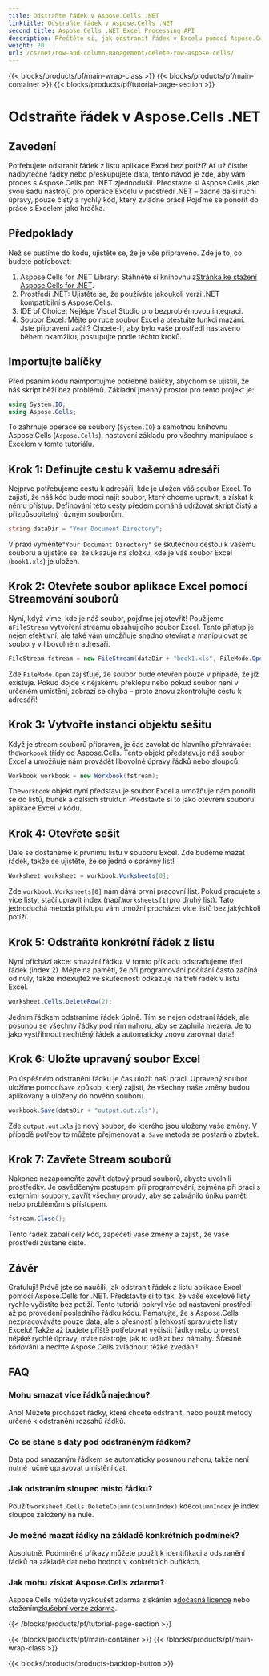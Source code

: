 ```yaml
---
title: Odstraňte řádek v Aspose.Cells .NET
linktitle: Odstraňte řádek v Aspose.Cells .NET
second_title: Aspose.Cells .NET Excel Processing API
description: Přečtěte si, jak odstranit řádek v Excelu pomocí Aspose.Cells for .NET. Tento podrobný průvodce pokrývá předpoklady, import kódu a podrobný návod pro bezproblémovou manipulaci s daty.
weight: 20
url: /cs/net/row-and-column-management/delete-row-aspose-cells/
---
```


{{< blocks/products/pf/main-wrap-class >}}
{{< blocks/products/pf/main-container >}}
{{< blocks/products/pf/tutorial-page-section >}}

# Odstraňte řádek v Aspose.Cells .NET

## Zavedení
Potřebujete odstranit řádek z listu aplikace Excel bez potíží? Ať už čistíte nadbytečné řádky nebo přeskupujete data, tento návod je zde, aby vám proces s Aspose.Cells pro .NET zjednodušil. Představte si Aspose.Cells jako svou sadu nástrojů pro operace Excelu v prostředí .NET – žádné další ruční úpravy, pouze čistý a rychlý kód, který zvládne práci! Pojďme se ponořit do práce s Excelem jako hračka.
## Předpoklady
Než se pustíme do kódu, ujistěte se, že je vše připraveno. Zde je to, co budete potřebovat:
1.  Aspose.Cells for .NET Library: Stáhněte si knihovnu z[Stránka ke stažení Aspose.Cells for .NET](https://releases.aspose.com/cells/net/).  
2. Prostředí .NET: Ujistěte se, že používáte jakoukoli verzi .NET kompatibilní s Aspose.Cells.
3. IDE of Choice: Nejlépe Visual Studio pro bezproblémovou integraci.
4. Soubor Excel: Mějte po ruce soubor Excel a otestujte funkci mazání.
Jste připraveni začít? Chcete-li, aby bylo vaše prostředí nastaveno během okamžiku, postupujte podle těchto kroků.
## Importujte balíčky
Před psaním kódu naimportujme potřebné balíčky, abychom se ujistili, že náš skript běží bez problémů. Základní jmenný prostor pro tento projekt je:
```csharp
using System.IO;
using Aspose.Cells;
```
To zahrnuje operace se soubory (`System.IO`) a samotnou knihovnu Aspose.Cells (`Aspose.Cells`), nastavení základu pro všechny manipulace s Excelem v tomto tutoriálu.
## Krok 1: Definujte cestu k vašemu adresáři
Nejprve potřebujeme cestu k adresáři, kde je uložen váš soubor Excel. To zajistí, že náš kód bude moci najít soubor, který chceme upravit, a získat k němu přístup. Definování této cesty předem pomáhá udržovat skript čistý a přizpůsobitelný různým souborům.
```csharp
string dataDir = "Your Document Directory";
```
 V praxi vyměňte`"Your Document Directory"` se skutečnou cestou k vašemu souboru a ujistěte se, že ukazuje na složku, kde je váš soubor Excel (`book1.xls`) je uložen.
## Krok 2: Otevřete soubor aplikace Excel pomocí Streamování souborů
 Nyní, když víme, kde je náš soubor, pojďme jej otevřít! Použijeme a`FileStream` vytvoření streamu obsahujícího soubor Excel. Tento přístup je nejen efektivní, ale také vám umožňuje snadno otevírat a manipulovat se soubory v libovolném adresáři.
```csharp
FileStream fstream = new FileStream(dataDir + "book1.xls", FileMode.Open);
```
 Zde,`FileMode.Open` zajišťuje, že soubor bude otevřen pouze v případě, že již existuje. Pokud dojde k nějakému překlepu nebo pokud soubor není v určeném umístění, zobrazí se chyba – proto znovu zkontrolujte cestu k adresáři!
## Krok 3: Vytvořte instanci objektu sešitu
 Když je stream souborů připraven, je čas zavolat do hlavního přehrávače: the`Workbook` třídy od Aspose.Cells. Tento objekt představuje náš soubor Excel a umožňuje nám provádět libovolné úpravy řádků nebo sloupců.
```csharp
Workbook workbook = new Workbook(fstream);
```
 The`workbook` objekt nyní představuje soubor Excel a umožňuje nám ponořit se do listů, buněk a dalších struktur. Představte si to jako otevření souboru aplikace Excel v kódu.
## Krok 4: Otevřete sešit
Dále se dostaneme k prvnímu listu v souboru Excel. Zde budeme mazat řádek, takže se ujistěte, že se jedná o správný list!
```csharp
Worksheet worksheet = workbook.Worksheets[0];
```
 Zde,`workbook.Worksheets[0]` nám dává první pracovní list. Pokud pracujete s více listy, stačí upravit index (např.`Worksheets[1]`pro druhý list). Tato jednoduchá metoda přístupu vám umožní procházet více listů bez jakýchkoli potíží.
## Krok 5: Odstraňte konkrétní řádek z listu
 Nyní přichází akce: smazání řádku. V tomto příkladu odstraňujeme třetí řádek (index 2). Mějte na paměti, že při programování počítání často začíná od nuly, takže indexujte`2` ve skutečnosti odkazuje na třetí řádek v listu Excel.
```csharp
worksheet.Cells.DeleteRow(2);
```
Jedním řádkem odstraníme řádek úplně. Tím se nejen odstraní řádek, ale posunou se všechny řádky pod ním nahoru, aby se zaplnila mezera. Je to jako vystřihnout nechtěný řádek a automaticky znovu zarovnat data!
## Krok 6: Uložte upravený soubor Excel
 Po úspěšném odstranění řádku je čas uložit naši práci. Upravený soubor uložíme pomocí`Save` způsob, který zajistí, že všechny naše změny budou aplikovány a uloženy do nového souboru.
```csharp
workbook.Save(dataDir + "output.out.xls");
```
 Zde,`output.out.xls` je nový soubor, do kterého jsou uloženy vaše změny. V případě potřeby to můžete přejmenovat a`.Save` metoda se postará o zbytek.
## Krok 7: Zavřete Stream souborů
Nakonec nezapomeňte zavřít datový proud souborů, abyste uvolnili prostředky. Je osvědčeným postupem při programování, zejména při práci s externími soubory, zavřít všechny proudy, aby se zabránilo úniku paměti nebo problémům s přístupem.
```csharp
fstream.Close();
```
Tento řádek zabalí celý kód, zapečetí vaše změny a zajistí, že vaše prostředí zůstane čisté.
## Závěr
Gratuluji! Právě jste se naučili, jak odstranit řádek z listu aplikace Excel pomocí Aspose.Cells for .NET. Představte si to tak, že vaše excelové listy rychle vyčistíte bez potíží. Tento tutoriál pokryl vše od nastavení prostředí až po provedení posledního řádku kódu. Pamatujte, že s Aspose.Cells nezpracováváte pouze data, ale s přesností a lehkostí spravujete listy Excelu!
Takže až budete příště potřebovat vyčistit řádky nebo provést nějaké rychlé úpravy, máte nástroje, jak to udělat bez námahy. Šťastné kódování a nechte Aspose.Cells zvládnout těžké zvedání!
## FAQ
### Mohu smazat více řádků najednou?  
Ano! Můžete procházet řádky, které chcete odstranit, nebo použít metody určené k odstranění rozsahů řádků.
### Co se stane s daty pod odstraněným řádkem?  
Data pod smazaným řádkem se automaticky posunou nahoru, takže není nutné ručně upravovat umístění dat.
### Jak odstraním sloupec místo řádku?  
 Použití`worksheet.Cells.DeleteColumn(columnIndex)` kde`columnIndex` je index sloupce založený na nule.
### Je možné mazat řádky na základě konkrétních podmínek?  
Absolutně. Podmíněné příkazy můžete použít k identifikaci a odstranění řádků na základě dat nebo hodnot v konkrétních buňkách.
### Jak mohu získat Aspose.Cells zdarma?  
 Aspose.Cells můžete vyzkoušet zdarma získáním a[dočasná licence](https://purchase.aspose.com/temporary-license/) nebo stažením[zkušební verze zdarma](https://releases.aspose.com/).

{{< /blocks/products/pf/tutorial-page-section >}}

{{< /blocks/products/pf/main-container >}}
{{< /blocks/products/pf/main-wrap-class >}}

{{< blocks/products/products-backtop-button >}}
